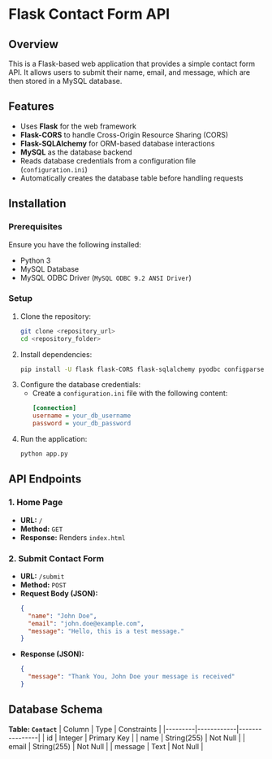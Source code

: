 # Flask Contact Form API

## Overview
This is a Flask-based web application that provides a simple contact form API. It allows users to submit their name, email, and message, which are then stored in a MySQL database.

## Features
- Uses **Flask** for the web framework
- **Flask-CORS** to handle Cross-Origin Resource Sharing (CORS)
- **Flask-SQLAlchemy** for ORM-based database interactions
- **MySQL** as the database backend
- Reads database credentials from a configuration file (`configuration.ini`)
- Automatically creates the database table before handling requests

## Installation
### Prerequisites
Ensure you have the following installed:
- Python 3
- MySQL Database
- MySQL ODBC Driver (`MySQL ODBC 9.2 ANSI Driver`)

### Setup
1. Clone the repository:
   ```sh
   git clone <repository_url>
   cd <repository_folder>
   ```
2. Install dependencies:
   ```sh
   pip install -U flask flask-CORS flask-sqlalchemy pyodbc configparser
   ```
3. Configure the database credentials:
   - Create a `configuration.ini` file with the following content:
     ```ini
     [connection]
     username = your_db_username
     password = your_db_password
     ```
4. Run the application:
   ```sh
   python app.py
   ```

## API Endpoints
### 1. Home Page
- **URL:** `/`
- **Method:** `GET`
- **Response:** Renders `index.html`

### 2. Submit Contact Form
- **URL:** `/submit`
- **Method:** `POST`
- **Request Body (JSON):**
  ```json
  {
    "name": "John Doe",
    "email": "john.doe@example.com",
    "message": "Hello, this is a test message."
  }
  ```
- **Response (JSON):**
  ```json
  {
    "message": "Thank You, John Doe your message is received"
  }
  ```

## Database Schema
**Table: `Contact`**
| Column  | Type         | Constraints     |
|---------|------------|----------------|
| id      | Integer    | Primary Key    |
| name    | String(255) | Not Null       |
| email   | String(255) | Not Null       |
| message | Text       | Not Null       |



